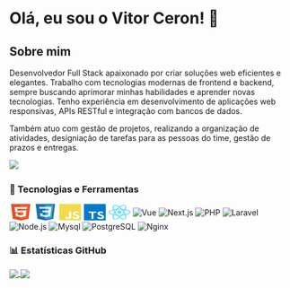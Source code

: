 # Olá, eu sou o Vitor Ceron! 👋

## Sobre mim

Desenvolvedor Full Stack apaixonado por criar soluções web eficientes e elegantes. Trabalho com tecnologias modernas de frontend e backend, sempre buscando aprimorar minhas habilidades e aprender novas tecnologias. Tenho experiência em desenvolvimento de aplicações web responsivas, APIs RESTful e integração com bancos de dados.

Também atuo com gestão de projetos, realizando a organização de atividades, designiação de tarefas para as pessoas do time, gestão de prazos e entregas.

<a href="https://www.linkedin.com/in/vitorceron/"><img src="https://img.shields.io/badge/LinkedIn-0077B5?style=for-the-badge&logo=linkedin&logoColor=white" /></a>

### 🚀 Tecnologias e Ferramentas

<div style="display: inline_block">
  <img align="center" alt="HTML" height="30" width="40" src="https://raw.githubusercontent.com/devicons/devicon/master/icons/html5/html5-original.svg">
  <img align="center" alt="CSS" height="30" width="40" src="https://raw.githubusercontent.com/devicons/devicon/master/icons/css3/css3-original.svg">
  <img align="center" alt="Js" height="30" width="40" src="https://raw.githubusercontent.com/devicons/devicon/master/icons/javascript/javascript-plain.svg">
  <img align="center" alt="Ts" height="30" width="40" src="https://raw.githubusercontent.com/devicons/devicon/master/icons/typescript/typescript-plain.svg">
  <img align="center" alt="React" height="30" width="40" src="https://raw.githubusercontent.com/devicons/devicon/master/icons/react/react-original.svg">    
  <img align="center" alt="Vue" height="30" width="40" src="https://cdn.jsdelivr.net/gh/devicons/devicon@latest/icons/vuejs/vuejs-original.svg" />
  <img align="center" alt="Next.js" height="30" width="40" src="https://cdn.jsdelivr.net/gh/devicons/devicon@latest/icons/nextjs/nextjs-original.svg" />
  <img align="center" alt="PHP" height="30" width="40" src="https://cdn.jsdelivr.net/gh/devicons/devicon@latest/icons/php/php-original.svg" />  
  <img align="center" alt="Laravel" height="30" width="40" src="https://cdn.jsdelivr.net/gh/devicons/devicon@latest/icons/laravel/laravel-original.svg" />
  <img align="center" alt="Node.js" height="30" width="40" src="https://cdn.jsdelivr.net/gh/devicons/devicon@latest/icons/nodejs/nodejs-original.svg" />
  <img align="center" alt="Mysql" height="30" width="40" src="https://cdn.jsdelivr.net/gh/devicons/devicon@latest/icons/mysql/mysql-original.svg" />
  <img align="center" alt="PostgreSQL" height="30" width="40" src="https://cdn.jsdelivr.net/gh/devicons/devicon@latest/icons/postgresql/postgresql-original.svg" />
  <img align="center" alt="Nginx" height="30" width="40" src="https://cdn.jsdelivr.net/gh/devicons/devicon@latest/icons/nginx/nginx-original.svg" />
</div>

### 📊 Estatísticas GitHub

<a href="https://github.com/vitorceron/github-readme-stats">
  <img height=200 align="center" src="https://github-readme-stats.vercel.app/api?username=vitorceron&theme=github_dark" />
</a>
<a href="https://github.com/vitorceron/convoychat">
  <img height=200 align="center" src="https://github-readme-stats.vercel.app/api/top-langs?username=vitorceron&layout=compact&langs_count=8&card_width=320&theme=github_dark" />
</a>
